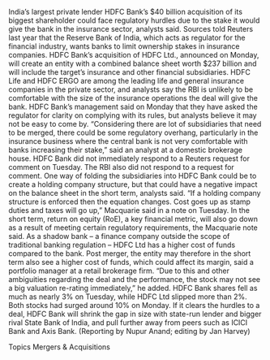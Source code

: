 India’s largest private lender HDFC Bank’s $40 billion acquisition of its biggest shareholder could face regulatory hurdles due to the stake it would give the bank in the insurance sector, analysts said.
Sources told Reuters last year that the Reserve Bank of India, which acts as regulator for the financial industry, wants banks to limit ownership stakes in insurance companies.
HDFC Bank’s acquisition of HDFC Ltd., announced on Monday, will create an entity with a combined balance sheet worth $237 billion and will include the target’s insurance and other financial subsidiaries.
HDFC Life and HDFC ERGO are among the leading life and general insurance companies in the private sector, and analysts say the RBI is unlikely to be comfortable with the size of the insurance operations the deal will give the bank.
HDFC Bank’s management said on Monday that they have asked the regulator for clarity on complying with its rules, but analysts believe it may not be easy to come by.
“Considering there are lot of subsidiaries that need to be merged, there could be some regulatory overhang, particularly in the insurance business where the central bank is not very comfortable with banks increasing their stake,” said an analyst at a domestic brokerage house.
HDFC Bank did not immediately respond to a Reuters request for comment on Tuesday. The RBI also did not respond to a request for comment.
One way of folding the subsidiaries into HDFC Bank could be to create a holding company structure, but that could have a negative impact on the balance sheet in the short term, analysts said.
“If a holding company structure is enforced then the equation changes. Cost goes up as stamp duties and taxes will go up,” Macquarie said in a note on Tuesday.
In the short term, return on equity (RoE), a key financial metric, will also go down as a result of meeting certain regulatory requirements, the Macquarie note said.
As a shadow bank – a finance company outside the scope of traditional banking regulation – HDFC Ltd has a higher cost of funds compared to the bank.
Post merger, the entity may therefore in the short term also see a higher cost of funds, which could affect its margin, said a portfolio manager at a retail brokerage firm.
“Due to this and other ambiguities regarding the deal and the performance, the stock may not see a big valuation re-rating immediately,” he added.
HDFC Bank shares fell as much as nearly 3% on Tuesday, while HDFC Ltd slipped more than 2%. Both stocks had surged around 10% on Monday.
If it clears the hurdles to a deal, HDFC Bank will shrink the gap in size with state-run lender and bigger rival State Bank of India, and pull further away from peers such as ICICI Bank and Axis Bank.
(Reporting by Nupur Anand; editing by Jan Harvey)

Topics
Mergers & Acquisitions
